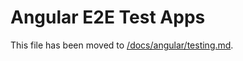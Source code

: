 # Angular E2E Test Apps

This file has been moved to [/docs/angular/testing.md](/docs/angular/testing.md).
